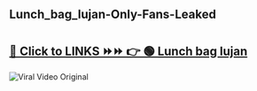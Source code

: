 
 ## Lunch_bag_lujan-Only-Fans-Leaked

# <h2><a href="https://clipsfans.com/Lunch_bag_lujan&ref=git">🔗 Click to LINKS ⏩⏩ 👉 🟢 Lunch bag lujan </a></h2>

<a href="https://clipsfans.com/Lunch_bag_lujan&ref=git" rel="nofollow" data-target="animated-image.originalLink"><img src="https://i.ibb.co.com/xMMVF88/686577567.gif" alt="Viral Video Original" style="max-width: 100%; display: inline-block;" data-target="animated-image.originalImage"></a>

